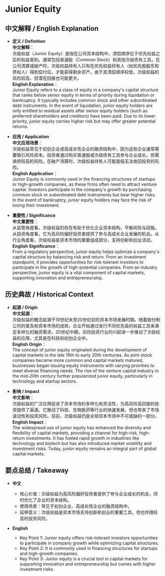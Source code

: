 # Junior Equity

## 中文解释 / English Explanation

* **定义 / Definition**  
  **中文解释**：  
  次级权益（Junior Equity）是指在公司资本结构中，清偿顺序位于优先权益之后的权益类别。通常包括普通股（Common Stock）和其他次级债务工具。在公司清算或破产时，次级权益持有人只有在优先权益持有人（如优先股股东和债权人）得到偿付后，才能获得剩余资产。由于其清偿顺序较低，次级权益的风险较高，但潜在回报也可能更大。  
  **English Explanation**：  
  Junior Equity refers to a class of equity in a company's capital structure that ranks below senior equity in terms of priority during liquidation or bankruptcy. It typically includes common stock and other subordinated debt instruments. In the event of liquidation, junior equity holders are only entitled to residual assets after senior equity holders (such as preferred shareholders and creditors) have been paid. Due to its lower priority, junior equity carries higher risk but may offer greater potential returns.

* **应用 / Application**  
  **中文应用场景**：  
  次级权益常见于初创企业或高成长性企业的融资结构中，因为这些企业通常需要吸引风险资本。投资者通过购买普通股或次级债务工具参与企业成长，但需承担较高的风险。在破产清算时，次级权益持有人可能面临无法收回投资的风险。  
  **English Application**：  
  Junior Equity is commonly used in the financing structures of startups or high-growth companies, as these firms often need to attract venture capital. Investors participate in the company's growth by purchasing common stock or subordinated debt instruments but bear higher risks. In the event of bankruptcy, junior equity holders may face the risk of losing their investment.

* **重要性 / Significance**  
  **中文重要性**：  
  从监管角度看，次级权益的存在有助于优化企业资本结构，平衡风险与回报。从投资角度看，它为高风险偏好投资者提供了参与高成长企业发展的机会。从行业角度看，次级权益是资本市场的重要组成部分，支持创新和创业活动。  
  **English Significance**：  
  From a regulatory perspective, junior equity helps optimize a company's capital structure by balancing risk and return. From an investment standpoint, it provides opportunities for risk-tolerant investors to participate in the growth of high-potential companies. From an industry perspective, junior equity is a vital component of capital markets, supporting innovation and entrepreneurship.

## 历史典故 / Historical Context

* **起源 / Origin**  
  **中文起源**：  
  次级权益的概念起源于19世纪末至20世纪初的资本市场发展时期。随着股份制公司的普及和资本市场的成熟，企业开始通过发行不同优先级的权益工具来满足多样化的融资需求。20世纪中期，风险投资行业的兴起进一步推动了次级权益的应用，尤其是在科技和初创企业中。  
  **English Origin**：  
  The concept of junior equity originated during the development of capital markets in the late 19th to early 20th centuries. As joint-stock companies became more common and capital markets matured, businesses began issuing equity instruments with varying priorities to meet diverse financing needs. The rise of the venture capital industry in the mid-20th century further popularized junior equity, particularly in technology and startup sectors.

* **影响 / Impact**  
  **中文影响**：  
  次级权益的广泛应用促进了资本市场的多样化和灵活性，为高风险高回报的投资提供了渠道。它推动了科技、生物医药等行业的快速发展，但也带来了市场波动性和投资风险。目前，次级权益仍是全球资本市场中不可或缺的一部分。  
  **English Impact**：  
  The widespread use of junior equity has enhanced the diversity and flexibility of capital markets, providing a channel for high-risk, high-return investments. It has fueled rapid growth in industries like technology and biotech but has also introduced market volatility and investment risks. Today, junior equity remains an integral part of global capital markets.

## 要点总结 / Takeaway

* **中文**  
  - 核心价值：次级权益为高风险偏好投资者提供了参与企业成长的机会，同时优化了企业的资本结构。  
  - 使用场景：常见于初创企业、高成长性企业的融资结构中。  
  - 延伸意义：次级权益是资本市场支持创新和创业的重要工具，但也伴随较高的投资风险。

* **English**  
  - Key Point 1: Junior equity offers risk-tolerant investors opportunities to participate in company growth while optimizing capital structures.  
  - Key Point 2: It is commonly used in financing structures for startups and high-growth companies.  
  - Key Point 3: Junior equity is a crucial tool in capital markets for supporting innovation and entrepreneurship but comes with higher investment risks.